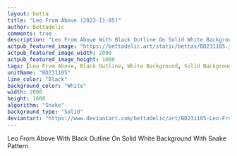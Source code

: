 ```yaml
---
layout: betta
title: "Leo From Above (2023-11-05)"
author: Bettadelic
comments: true
description: "Leo From Above With Black Outline On Solid White Background With Snake Pattern."
actpub_featured_image: "https://bettadelic.art/static/bettas/BD231105.jpg"
actpub_featured_image_width: 2000
actpub_featured_image_height: 1000
tags: [Leo From Above, Black Outline, White Background, Solid Background Pattern, Snake Pattern, November 2023]
unitName: "BD231105"
line_color: "Black"
background_color: "White"
width: 2000
height: 1000
algorithm: "Snake"
background_type: "Solid"
deviantart: "https://www.deviantart.com/bettadelic/art/BD231105-Leo-From-Above-2023-11-05-992653649"
---
```


Leo From Above With Black Outline On Solid White Background With Snake Pattern.
